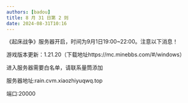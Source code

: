 ```yaml
---
authors: [badou]
title: 8 月 31 日第 2 则
date: 2024-08-31T10:16
---
```


《起床战争》服务器开启，时间为9月1日19:00~22:00。注意以下消息！

游戏版本更新：1.21.20（下载地址https://mc.minebbs.com/#/windows）

进入服务器需要白名单，请联系量筒添加

服务器地址:rain.cvm.xiaozhiyuqwq.top

端口:20000
